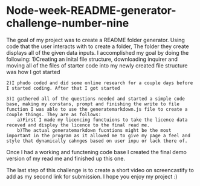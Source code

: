 # Node-week-README-generator-challenge-number-nine

The goal of my project was to create a README folder generator. Using code that the user interacts with to create a folder, The folder they create displays all of the given data inputs. I accomplished my goal by doing the following:
    1)Creating an inital file structure, downloading inquirer and moving all of the files of starter code into my newly created file structure was how I got started

    2)I phudo coded and did some online research for a couple days before I started coding. After that I got started

    3)I gathered all of the questions needed and started a simple code base, making my constans, prompt and finishing the write to file function I was able to use the generatemarkdown.js file to create a couple things. They are as follows:
        a)First I made my licencing functuions to take the licence data receved and displey the licence to the final read me.
        b)The actual generatemarkdown fucntions might be the most important in the program as it allowed me to give my page a feel and style that dynamically cahnges based on user inpu or lack there of.
Once I had a working and functening code base I created the final demo version of my read me and finished up this one.

The last step of this challenge is to create a short video on screencastify to add as my second link for submission. I hope you enjoy my project :)